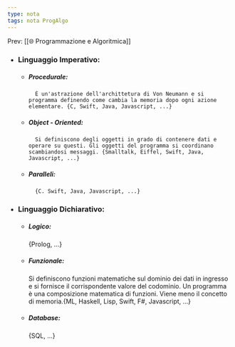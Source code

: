 ```yaml
---
type: nota
tags: nota ProgAlgo
---
```


Prev: [[🌐 Programmazione e Algoritmica]]

- ### Linguaggio Imperativo:
	- ##### Procedurale: 
			È un'astrazione dell'archittetura di Von Neumann e si programma definendo come cambia la memoria dopo ogni azione elementare. {C, Swift, Java, Javascript, ...}
	- ##### Object - Oriented:
			Si definiscono degli oggetti in grado di contenere dati e operare su questi. Gli oggetti del programma si coordinano scambiandosi messaggi. {Smalltalk, Eiffel, Swift, Java, Javascript, ...}
	- ##### Paralleli:
			{C. Swift, Java, Javascript, ...}
- ### Linguaggio Dichiarativo:
	- ##### Logico:
		{Prolog, ...}
	- ##### Funzionale:
		Si definiscono funzioni matematiche sul dominio dei dati in ingresso e si fornisce il corrispondente valore del codominio. Un programma è una composizione matematica di funzioni. Viene meno il concetto di memoria.{ML, Haskell, Lisp, Swift, F#, Javascript, ...}
	- ##### Database: 
		{SQL, ...}


